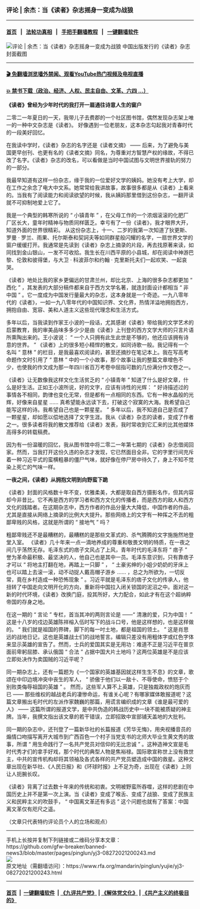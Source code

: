 ### 评论 | 余杰：当《读者》杂志摇身一变成为战狼
------------------------

#### [首页](https://github.com/gfw-breaker/banned-news3/blob/master/README.md) &nbsp;&nbsp;|&nbsp;&nbsp; [法轮功真相](https://github.com/begood0513/basic/blob/master/README.md)  &nbsp;&nbsp;|&nbsp;&nbsp; [手把手翻墙教程](https://github.com/gfw-breaker/guides/wiki)  &nbsp;&nbsp;|&nbsp;&nbsp; [一键翻墙软件](https://github.com/gfw-breaker/nogfw/blob/master/README.md)  



<div id="headerimg">
 <img alt="评论 | 余杰：当《读者》杂志摇身一变成为战狼" src="https://www.rfa.org/mandarin/pinglun/yujie/yj3-08272021200243.html/@@images/6d2bcdf2-93c4-432b-a9f9-00a866e47a2c.jpeg" title="评论 | 余杰：当《读者》杂志摇身一变成为战狼"/>
 <span class="lead_image_caption">
  中国出版发行的《读者》杂志封面截图
 </span>
 <!-- zoomattribute -->
</div>

<hr/>


#### [ 🎬  免翻墙浏览墙外禁闻、观看YouTube热门视频及电视直播](http://78.141.236.197/)

#### [ 💥  禁书下载（政治、经济、人权、民主自由、文革、六四 ...）](http://78.141.236.197:10000/bbooks/)

<div id="storytext">
 <p>
 </p>
 <p>
  <strong>
   《读者》曾经为少年时代的我打开一扇通往诗意人生的窗户
  </strong>
 </p>
 <p>
  <span>
   <span>
    <span>
     二零二一年夏日的一天，我带儿子去费郡的一个社区图书馆，偶然发现杂志架上唯一的一种中文杂志是《读者》。
    </span>
   </span>
   <span>
    <span>
     好像遇到一位老朋友，这本杂志勾起我对青春时代的一段美好回忆。
    </span>
   </span>
  </span>
 </p>
 <p>
  <span>
   <span>
    <span>
     在我读中学时，《读者》杂志的名字还是《读者文摘》
    </span>
   </span>
   <span>
    <span>
     ——
    </span>
   </span>
   <span>
    <span>
     后来，为了避免与美国更早创刊、也更有名的《读者文摘》同名，为尊重对方智慧产权的缘故，不得已改了名字。《读者》杂志的改名，可以看做是当时中国试图与文明世界接轨的努力的一部分。
    </span>
   </span>
  </span>
 </p>
 <p>
  <span>
   <span>
    <span>
     我最早知道有这样一份杂志，缘于我的一位爱好文学的姨妈。她没有考上大学，却在工作之余念了电大中文系。她常常给我讲故事，故事很多都是从《读者》上看来的。当我有了阅读能力和阅读欲望的时候，我从姨妈那里借到这份杂志，一翻开读就不可抑制地爱上它了。
    </span>
   </span>
  </span>
 </p>
 <p>
  <span>
   <span>
    <span>
     我是一个典型的韩寒所说的
    </span>
   </span>
   <span>
    <span>
     “
    </span>
   </span>
   <span>
    <span>
     小镇青年
    </span>
   </span>
   <span>
    <span>
     ”
    </span>
   </span>
   <span>
    <span>
     ，在父母工作的一个浓烟滚滚的化肥厂厂区长大，童年时精神与物质同样匮乏。幸亏有了一份《读者》，我才眼界大开，知道外面的世界很精彩。
    </span>
   </span>
   <span>
    <span>
     从这份杂志上，十一、二岁的我第一次知道了狄更斯、罗曼
    </span>
   </span>
   <span>
    <span>
     ·
    </span>
   </span>
   <span>
    <span>
     罗兰、雨果、托尔斯泰和契訶夫等如同群星般闪耀的名字，一扇世界文学的窗户缓缓打开。我通常是先读到《读者》杂志上摘录的片段，再去找原著来读，如同找到金山银山，一发不可收拾。我生长在川西平原的小县城，却在阅读中神游巴黎、伦敦和彼得堡，与大卫
    </span>
   </span>
   <span>
    <span>
     ·
    </span>
   </span>
   <span>
    <span>
     科波菲尔和约翰
    </span>
   </span>
   <span>
    <span>
     ·
    </span>
   </span>
   <span>
    <span>
     克里斯托夫们一起欢笑、一起哀哭。
    </span>
   </span>
  </span>
 </p>
 <p>
  <span>
   <span>
    <span>
     《读者》地处比我的家乡更偏远的甘肃兰州，却比北京、上海的很多杂志都更加
    </span>
   </span>
   <span>
    <span>
     “
    </span>
   </span>
   <span>
    <span>
     西化
    </span>
   </span>
   <span>
    <span>
     ”
    </span>
   </span>
   <span>
    <span>
     ，其发表的大部分稿件都来自于西方文学名著，就连封面设计都相当
    </span>
   </span>
   <span>
    <span>
     “
    </span>
   </span>
   <span>
    <span>
     非中国
    </span>
   </span>
   <span>
    <span>
     ”
    </span>
   </span>
   <span>
    <span>
     。它一度成为中国发行量最大的杂志，这本身就是一个奇迹。一九八零年代的《读者》，一如一九八零年代的中国知识界、文化界，热情洋溢地拥抱西方，拥抱自由、宽容、美和人道主义这些现代理念和生活方式。
    </span>
   </span>
  </span>
 </p>
 <p>
  <span>
   <span>
    <span>
     多年以后，当我读到作家王小波的一段话，尤其感谢《读者》带给我的文学艺术的启蒙教育，我的审美品味多多少少是由《读者》上刊登的西方文学大师的只言片语所熏陶出来的。王小波说：
    </span>
   </span>
   <span>
    <span>
     “
    </span>
   </span>
   <span>
    <span>
     一个人只拥有此生此世是不够的，他还应该拥有诗意的世界。
    </span>
   </span>
   <span>
    <span>
     ”
    </span>
   </span>
   <span>
    <span>
     《读者》上的很多短小精悍的散文，如同诗歌一般。我记得有一个名叫
    </span>
   </span>
   <span>
    <span>
     “
    </span>
   </span>
   <span>
    <span>
     意林
    </span>
   </span>
   <span>
    <span>
     ”
    </span>
   </span>
   <span>
    <span>
     的栏目，是我最喜欢阅读的，甚至还摘抄在笔记本上。我在写高考命题作文时引用了
    </span>
   </span>
   <span>
    <span>
     “
    </span>
   </span>
   <span>
    <span>
     意林
    </span>
   </span>
   <span>
    <span>
     ”
    </span>
   </span>
   <span>
    <span>
     中的一个小故事，那个故事让我的整篇文章增色不少，也使我的作文成为那一年四川省百万考卷中屈指可数的几份满分作文卷之一。
    </span>
   </span>
  </span>
 </p>
 <p>
  <span>
   <span>
    <span>
     《读者》让无数像我这样文化生活贫乏的
    </span>
   </span>
   <span>
    <span>
     “
    </span>
   </span>
   <span>
    <span>
     小镇青年
    </span>
   </span>
   <span>
    <span>
     ”
    </span>
   </span>
   <span>
    <span>
     知道了什么是好文章，什么是好生活。正如王小波所说，好的文字，应该有诗性的光辉：
    </span>
   </span>
   <span>
    <span>
     “
    </span>
   </span>
   <span>
    <span>
     好诗描述过的事情各不相同，韵律也变化无常，但是都有一点相同的东西。它有一种水晶般的光辉，好像来自星星
    </span>
   </span>
   <span>
    <span>
     ……
    </span>
   </span>
   <span>
    <span>
     真希望能永远读下去，打破这个寂寞的大海。我希望自己能写这样的诗。我希望自己也是一颗星星。
    </span>
   </span>
   <span>
    <span>
     ”
    </span>
   </span>
   <span>
    <span>
     多年以后，我不知道自己是否成了一颗星星，却如愿以偿地选择了文字生涯。我从《读者》杂志的读者，变成了作者之一。很多读者将我的散文推荐给《读者》发表，我时常收到它汇来的比其他媒体高得多的转载稿费。
    </span>
   </span>
  </span>
 </p>
 <p>
  <span>
   <span>
    <span>
     因为有一份温暖的回忆，我从图书馆中将二零二一年第七期的《读者》杂志借阅回家。然而，当我打开这份久违的杂志才发现，它已然面目全非。它的字里行间充斥着一种习近平式的蛮横粗暴的僵尸气味，就好像在停尸房中待久了，身上不知不觉染上死亡的气味一样。
    </span>
   </span>
  </span>
 </p>
 <p>
  <strong>
   <span>
    <span>
     一夜之间，《读者》从拥抱文明到向野蛮下跪
    </span>
   </span>
  </strong>
 </p>
 <p>
  <span>
   《读者》封面的风格数十年不变，优雅柔美，大都是取自西方摄影名作，但其内容却今非昔比。它不再是西方的学习者和西方文化的传播者，而是西方的敌人和西方文化的践踏者。在这期杂志中，西方作者的作品分量大大降低，中国作者的作品，尤其是直接从网络上摘录的比例大大提升。那些网络上的文字有一种挥之不去的粗鄙卑贱的风格，这就是所谓的
  </span>
  <span>
   “
  </span>
  <span>
   接地气
  </span>
  <span>
   ”
  </span>
  <span>
   吗？
  </span>
 </p>
 <p>
  <span>
   粗鄙卑贱还不是最糟糕的，最糟糕的是那些文革式的、杀气腾腾的文字施施然地登堂入室。
  </span>
  <span>
   <span>
    《读者》几十年来一点一滴地养成的尊重和敬畏文明的特质，在一夜之间几乎荡然无存。毛泽东式的痞子文风占了上风，青年时代的毛泽东将
   </span>
  </span>
  <span>
   “
  </span>
  <span>
   痞子
  </span>
  <span>
   ”
  </span>
  <span>
   誉为革命最积极、最坚决的人，他自己也是其中一员。毛泽东意识到，只有靠痞子才可以
  </span>
  <span>
   “
  </span>
  <span>
   将地主打翻在地，再踏上一只脚
  </span>
  <span>
   ”
  </span>
  <span>
   ，
  </span>
  <span>
   “
  </span>
  <span>
   土豪劣绅的小姐少奶奶的牙床上也可以踏上去滚一滚，动不动捉人戴高帽子游乡
  </span>
  <span>
   ……
  </span>
  <span>
   ，总之为所欲为，一切反常，竟在乡村造成一种恐怖现象
  </span>
  <span>
   ”
  </span>
  <span>
   。习近平就是毛泽东的痞子文化的传承人，他扭转了中国走向文明开化的方向，重新将中国拉入闭关锁国的泥沼之中。面对这一新的时代环境，《读者》改换门庭，投其所好，大力配合，如此才有在这个超纳粹帝国的存身之地。
  </span>
 </p>
 <p>
  <span>
   在这一期的
  </span>
  <span>
   “
  </span>
  <span>
   言论
  </span>
  <span>
   ”
  </span>
  <span>
   专栏，首当其冲的两则言论是
  </span>
  <span>
   ——“
  </span>
  <span>
   清澈的爱，只为中国！
  </span>
  <span>
   ”
  </span>
  <span>
   这是十八岁的戍边英雄陈祥榕入伍时写下的战斗口号，他是这样想的，也是这样做的。
  </span>
  <span>
   “
  </span>
  <span>
   我们就是祖国的界碑，脚下的每一吋土地，都是祖国的领土。
  </span>
  <span>
   ”
  </span>
  <span>
   这是肖思远的战地日记，这也是英雄战士们的战地誓言。编辑只差没有用粗体字或红色字体来显示英雄的宣告了。然而，士兵的爱国其实是无用功：难道不正是习近平在普京面前卑躬屈膝、承认俄国
  </span>
  <span>
   “
  </span>
  <span>
   合法
  </span>
  <span>
   ”
  </span>
  <span>
   占据中国大片土地吗？这两位英雄是不是应该立即处决作为卖国贼的习近平呢？
  </span>
 </p>
 <p>
  <span>
   同一期杂志上，还有一篇题为《一个国家的英雄基因就这样生生不息》的文章，歌颂在中印边境冲突中丧生的军人，
  </span>
  <span>
   “
  </span>
  <span>
   骄傲于他们以一敌十、不辱使命，愤怒于个别败类侮辱祖国的英雄
  </span>
  <span>
   ”
  </span>
  <span>
   。
  </span>
  <span>
   <span>
    然而，这些军人算不上英雄，只是独裁政权的炮灰而已
   </span>
  </span>
  <span>
   ——
  </span>
  <span>
   那些维权的越战老兵的凄惨命运，有谁关心呢？有哪家媒体敢报道呢？这篇文章搬出毛时代的左派作家魏巍的那篇，用谎言编织成的文章《谁是最可爱的人》
  </span>
  <span>
   ——
  </span>
  <span>
   这篇所谓的报道文学，是中共伪造的韩战历史中一块不能被质疑的神主牌。当年，我撰文指出该文章的若干错误，立即招致中宣部铺天盖地的大批判。
  </span>
 </p>
 <p>
  <span>
   同一期的杂志中，还刊登了一篇新华社的长篇报道《芳华无悔》，用央视播音员的煽情口吻描写离开大城市到广西百色一个村子当党支书的北师大毕业生黄文秀的故事，所谓
  </span>
  <span>
   “
  </span>
  <span>
   用生命践行了一名共产党员对信仰的无比忠诚
  </span>
  <span>
   ”
  </span>
  <span>
   。这种造神文宣是毛时代秀才们的拿手好戏，那个时代的典型人物是焦裕禄。国际歌宣称世上没有救世主，中共的宣传机构却将其领袖及各式各样的共产党员塑造成中国的救星。这种文章出现在新华社、《人民日报》和《环球时报》上不足为奇，出现在《读者》上则让人扼腕长叹。
  </span>
 </p>
 <p>
  <span>
   《读者》背离了过去数十年来的传统和初衷。文明被野蛮所吞噬，这样的悲剧在中国历史上并不是第一次上演。当《读者》变成了喉舌、变成了战狼、变成了民族主义和民粹主义的吹鼓手，
  </span>
  <span>
   “
  </span>
  <span>
   中国离文革还有多远
  </span>
  <span>
   ”
  </span>
  <span>
   这个问题也就有了答案：中国离文革仅有咫尺之遥。
  </span>
 </p>
 <p>
  <span>
   （文章只代表特约评论员个人的立场和观点）
  </span>
 </p>
</div>

<hr/>
手机上长按并复制下列链接或二维码分享本文章：<br/>
https://github.com/gfw-breaker/banned-news3/blob/master/pages/pinglun/yj3-08272021200243.md <br/>
<a href='https://github.com/gfw-breaker/banned-news3/blob/master/pages/pinglun/yj3-08272021200243.md'><img src='https://github.com/gfw-breaker/banned-news3/blob/master/pages/pinglun/yj3-08272021200243.md.png'/></a> <br/>
原文地址（需翻墙访问）：https://www.rfa.org/mandarin/pinglun/yujie/yj3-08272021200243.html


------------------------
#### [首页](https://github.com/gfw-breaker/banned-news3/blob/master/README.md) &nbsp;|&nbsp; [一键翻墙软件](https://github.com/gfw-breaker/nogfw/blob/master/README.md) &nbsp;| [《九评共产党》](https://github.com/gfw-breaker/9ping.md/blob/master/README.md#九评之一评共产党是什么) | [《解体党文化》](https://github.com/gfw-breaker/jtdwh.md/blob/master/README.md) | [《共产主义的终极目的》](https://github.com/gfw-breaker/gczydzjmd.md/blob/master/README.md)


<img src='http://gfw-breaker.win/banned-news3/pages/pinglun/yj3-08272021200243.md' width='0px' height='0px'/>